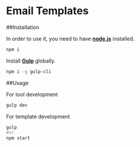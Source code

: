 # Email Templates

##Installation

In order to use it, you need to have [**node.js**](https://nodejs.org/en/download/) installed.

```sh
npm i
```

Install [**Gulp**](http://gulpjs.com/) globally.

```sh
npm i -g gulp-cli
```

##Usage

For tool development

```sh
gulp dev
```

For template development

```sh
gulp
#or
npm start
```
